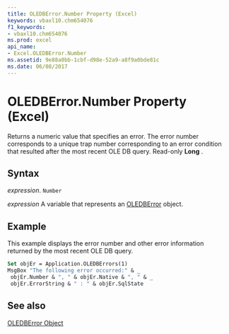 ```yaml
---
title: OLEDBError.Number Property (Excel)
keywords: vbaxl10.chm654076
f1_keywords:
- vbaxl10.chm654076
ms.prod: excel
api_name:
- Excel.OLEDBError.Number
ms.assetid: 9e88a0bb-1cbf-d98e-52a9-a8f9a0bde81c
ms.date: 06/08/2017
---
```



# OLEDBError.Number Property (Excel)

Returns a numeric value that specifies an error. The error number corresponds to a unique trap number corresponding to an error condition that resulted after the most recent OLE DB query. Read-only  **Long** .


## Syntax

 _expression_. `Number`

 _expression_ A variable that represents an [OLEDBError](Excel.OLEDBError.md) object.


## Example

This example displays the error number and other error information returned by the most recent OLE DB query.


```vb
Set objEr = Application.OLEDBErrors(1) 
MsgBox "The following error occurred:" & _ 
 objEr.Number & ", " & objEr.Native & ", " & _ 
 objEr.ErrorString & " : " & objEr.SqlState
```


## See also


[OLEDBError Object](Excel.OLEDBError.md)

